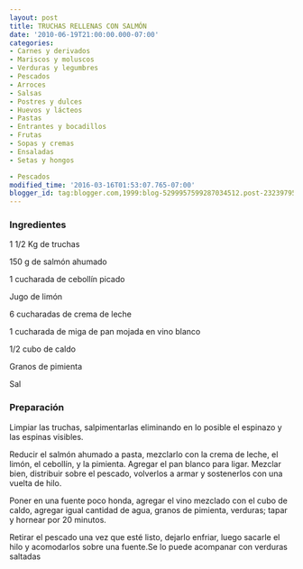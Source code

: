 ```yaml
---
layout: post
title: TRUCHAS RELLENAS CON SALMÓN
date: '2010-06-19T21:00:00.000-07:00'
categories:
- Carnes y derivados
- Mariscos y moluscos
- Verduras y legumbres
- Pescados
- Arroces
- Salsas
- Postres y dulces
- Huevos y lácteos
- Pastas
- Entrantes y bocadillos
- Frutas
- Sopas y cremas
- Ensaladas
- Setas y hongos

- Pescados
modified_time: '2016-03-16T01:53:07.765-07:00'
blogger_id: tag:blogger.com,1999:blog-5299957599287034512.post-2323979569791093322
---
```


<h3>Ingredientes</h3>

1 1/2 Kg de truchas

150 g de salmón ahumado

1 cucharada de cebollín picado

Jugo de limón

6 cucharadas de crema de leche

1 cucharada de miga de pan mojada en vino blanco

1/2 cubo de caldo

Granos de pimienta

Sal

<h3>Preparación</h3>

Limpiar las truchas, salpimentarlas eliminando en lo posible el espinazo y las espinas visibles.

Reducir el salmón ahumado a pasta, mezclarlo con la crema de leche, el limón, el cebollín, y la pimienta. Agregar el pan blanco para ligar. Mezclar bien, distribuir sobre el pescado, volverlos a armar y sostenerlos con una vuelta de hilo.

Poner en una fuente poco honda, agregar el vino mezclado con el cubo de caldo, agregar igual cantidad de agua, granos de pimienta, verduras; tapar y hornear por 20 minutos.

Retirar el pescado una vez que esté listo, dejarlo enfriar, luego sacarle el hilo y acomodarlos sobre una fuente.Se lo puede acompanar con verduras saltadas

